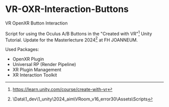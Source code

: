 # VR-OXR-Interaction-Buttons
VR OpenXR Button Interaction

Script for using the Oculus A/B Buttons in the "Created with VR"[^1] Unity Tutorial.
Update for the Masterlecture 2024[^2] at FH JOANNEUM.

Used Packages:
* OpenXR Plugin
* Universal RP (Render Pipeline)
* XR Plugin Management
* XR Interaction Toolkit


[^1]: https://learn.unity.com/course/create-with-vr
[^2]: \Data\1_dev\1_unity\2024_aim\VRoom_v16_error30\Assets\Scripts
